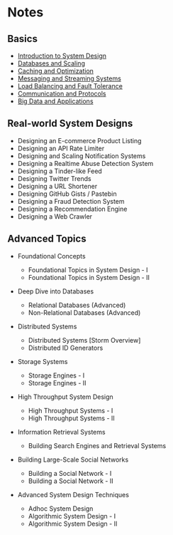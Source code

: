 

# Notes


## Basics

- [Introduction to System Design](intro.md)
- [Databases and Scaling](db.md)
- [Caching and Optimization](cache.md)
- [Messaging and Streaming Systems](streaming.md)
- [Load Balancing and Fault Tolerance](load.md)
- [Communication and Protocols](communication.md)
- [Big Data and Applications](big_data.md)
  
## Real-world System Designs

- Designing an E-commerce Product Listing
- Designing an API Rate Limiter
- Designing and Scaling Notification Systems
- Designing a Realtime Abuse Detection System
- Designing a Tinder-like Feed
- Designing Twitter Trends
- Designing a URL Shortener
- Designing GitHub Gists / Pastebin
- Designing a Fraud Detection System
- Designing a Recommendation Engine
- Designing a Web Crawler

## Advanced Topics

- Foundational Concepts
    - Foundational Topics in System Design - I
    - Foundational Topics in System Design - II

- Deep Dive into Databases
    - Relational Databases (Advanced)
    - Non-Relational Databases (Advanced)

- Distributed Systems
    - Distributed Systems [Storm Overview]
    - Distributed ID Generators

- Storage Systems
    - Storage Engines - I
    - Storage Engines - II

- High Throughput System Design
    - High Throughput Systems - I
    - High Throughput Systems - II

- Information Retrieval Systems
    - Building Search Engines and Retrieval Systems

- Building Large-Scale Social Networks
    - Building a Social Network - I
    - Building a Social Network - II

- Advanced System Design Techniques
    - Adhoc System Design
    - Algorithmic System Design - I
    - Algorithmic System Design - II
